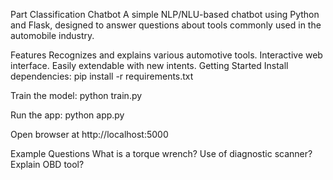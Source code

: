 Part Classification Chatbot
A simple NLP/NLU-based chatbot using Python and Flask, designed to answer questions about tools commonly used in the automobile industry.

Features
Recognizes and explains various automotive tools.
Interactive web interface.
Easily extendable with new intents.
Getting Started
Install dependencies: pip install -r requirements.txt

Train the model: python train.py

Run the app: python app.py

Open browser at http://localhost:5000

Example Questions
What is a torque wrench?
Use of diagnostic scanner?
Explain OBD tool? 
